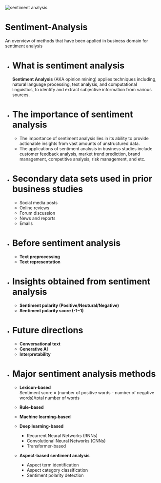 
![sentiment analysis](https://d3caycb064h6u1.cloudfront.net/wp-content/uploads/2021/06/sentimentanalysishotelgeneric-2048x803-1.jpg)
# Sentiment-Analysis
An overview of methods that have been applied in business domain for sentiment analysis 

- # What is sentiment analysis
  **Sentiment Analysis** (AKA opinion mining) applies techniques including, natural language processing, text analysis, and computational linguistics, to identify and extract subjective information from various sources.  

- # The importance of sentiment analysis
  - The importance of sentiment analysis lies in its ability to provide actionable insights from vast amounts of unstructured data.
  - The applications of sentiment analysis in business studies include customer feedback analysis, market trend prediction, brand management, competitive analysis, risk management, and etc.

- # Secondary data sets used in prior business studies
  - Social media posts
  - Online reviews
  - Forum discussion
  - News and reports
  - Emails

- # Before sentiment analysis
  - **Text preprocessing**
  - **Text representation**

- # Insights obtained from sentiment analysis
  - **Sentiment polarity (Positive/Neutural/Negative)**
  - **Sentiment polarity score (-1~1)**

- # Future directions
  - **Conversational text**
  - **Generative AI**
  - **Interpretability**
    
- # Major sentiment analysis methods
  - **Lexicon-based**  
    Sentiment score = (number of positive words - number of negative words)/total number of words  
    
  - **Rule-based**
  - **Machine learning-based**
  - **Deep learning-based**
    - Recurrent Neural Networks (RNNs)
    - Convolutional Neural Networks (CNNs)
    - Transformer-based
  - **Aspect-based sentiment analysis**
    - Aspect term identification
    - Aspect category classification
    - Sentiment polarity detection
